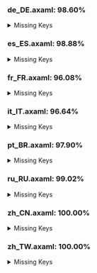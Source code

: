 ### de_DE.axaml: 98.60%


<details>
<summary>Missing Keys</summary>

- Text.BranchCM.MergeMultiBranches
- Text.CommitCM.MergeMultiple
- Text.CommitDetail.Files.Search
- Text.Diff.UseBlockNavigation
- Text.Hotkeys.Global.Clone
- Text.MergeMultiple
- Text.MergeMultiple.CommitChanges
- Text.MergeMultiple.Strategy
- Text.MergeMultiple.Targets
- Text.WorkingCopy.CommitToEdit

</details>

### es_ES.axaml: 98.88%


<details>
<summary>Missing Keys</summary>

- Text.BranchCM.MergeMultiBranches
- Text.CommitCM.MergeMultiple
- Text.Diff.UseBlockNavigation
- Text.Hotkeys.Global.Clone
- Text.MergeMultiple
- Text.MergeMultiple.CommitChanges
- Text.MergeMultiple.Strategy
- Text.MergeMultiple.Targets

</details>

### fr_FR.axaml: 96.08%


<details>
<summary>Missing Keys</summary>

- Text.BranchCM.MergeMultiBranches
- Text.CherryPick.AppendSourceToMessage
- Text.CherryPick.Mainline.Tips
- Text.CommitCM.CherryPickMultiple
- Text.CommitCM.MergeMultiple
- Text.CommitDetail.Files.Search
- Text.Diff.UseBlockNavigation
- Text.Fetch.Force
- Text.Hotkeys.Global.Clone
- Text.MergeMultiple
- Text.MergeMultiple.CommitChanges
- Text.MergeMultiple.Strategy
- Text.MergeMultiple.Targets
- Text.Preference.Appearance.FontSize
- Text.Preference.Appearance.FontSize.Default
- Text.Preference.Appearance.FontSize.Editor
- Text.Preference.General.ShowChildren
- Text.Repository.CustomActions
- Text.Repository.FilterCommits
- Text.Repository.FilterCommits.Default
- Text.Repository.FilterCommits.Exclude
- Text.Repository.FilterCommits.Include
- Text.Repository.HistoriesOrder
- Text.Repository.HistoriesOrder.ByDate
- Text.Repository.HistoriesOrder.Topo
- Text.ScanRepositories
- Text.SHALinkCM.NavigateTo
- Text.WorkingCopy.CommitToEdit

</details>

### it_IT.axaml: 96.64%


<details>
<summary>Missing Keys</summary>

- Text.BranchCM.MergeMultiBranches
- Text.CommitCM.MergeMultiple
- Text.CommitDetail.Files.Search
- Text.CommitDetail.Info.Children
- Text.Configure.IssueTracker.AddSampleGitLabMergeRequest
- Text.Configure.OpenAI.Preferred
- Text.Configure.OpenAI.Preferred.Tip
- Text.Diff.UseBlockNavigation
- Text.Fetch.Force
- Text.MergeMultiple
- Text.MergeMultiple.CommitChanges
- Text.MergeMultiple.Strategy
- Text.MergeMultiple.Targets
- Text.Preference.General.ShowChildren
- Text.Repository.FilterCommits
- Text.Repository.FilterCommits.Default
- Text.Repository.FilterCommits.Exclude
- Text.Repository.FilterCommits.Include
- Text.Repository.HistoriesOrder
- Text.Repository.HistoriesOrder.ByDate
- Text.Repository.HistoriesOrder.Topo
- Text.SHALinkCM.CopySHA
- Text.SHALinkCM.NavigateTo
- Text.WorkingCopy.CommitToEdit

</details>

### pt_BR.axaml: 97.90%


<details>
<summary>Missing Keys</summary>

- Text.BranchCM.MergeMultiBranches
- Text.CommitCM.MergeMultiple
- Text.CommitDetail.Files.Search
- Text.CommitDetail.Info.Children
- Text.Diff.UseBlockNavigation
- Text.Fetch.Force
- Text.Hotkeys.Global.Clone
- Text.MergeMultiple
- Text.MergeMultiple.CommitChanges
- Text.MergeMultiple.Strategy
- Text.MergeMultiple.Targets
- Text.Preference.General.ShowChildren
- Text.Repository.FilterCommits
- Text.SHALinkCM.NavigateTo
- Text.WorkingCopy.CommitToEdit

</details>

### ru_RU.axaml: 99.02%


<details>
<summary>Missing Keys</summary>

- Text.BranchCM.MergeMultiBranches
- Text.CommitCM.MergeMultiple
- Text.Hotkeys.Global.Clone
- Text.MergeMultiple
- Text.MergeMultiple.CommitChanges
- Text.MergeMultiple.Strategy
- Text.MergeMultiple.Targets

</details>

### zh_CN.axaml: 100.00%


<details>
<summary>Missing Keys</summary>



</details>

### zh_TW.axaml: 100.00%


<details>
<summary>Missing Keys</summary>



</details>
